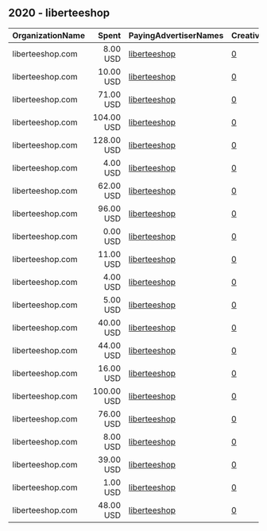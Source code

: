 ## 2020 - liberteeshop 
|OrganizationName|Spent|PayingAdvertiserNames|CreativeUrls|Impressions|Genders|AgeBrackets|CountryCodes|BillingAddresses|CandidateBallotInformation|
|:---|---:|:---|:---|---:|:---|:---|:---|:---|:---|
|liberteeshop.com|8.00 USD|[liberteeshop](2020/liberteeshop.md)|[0](https://www.snap.com/political-ads/asset/277c7024193ac96f46e4d7d6dab8ebca442544fb02bfbc86a7215ab7bb01f978?mediaType=mp4)|5,189||21+|united states|US||
|liberteeshop.com|10.00 USD|[liberteeshop](2020/liberteeshop.md)|[0](https://www.snap.com/political-ads/asset/277c7024193ac96f46e4d7d6dab8ebca442544fb02bfbc86a7215ab7bb01f978?mediaType=mp4)|4,519||21+|united states|US||
|liberteeshop.com|71.00 USD|[liberteeshop](2020/liberteeshop.md)|[0](https://www.snap.com/political-ads/asset/3c0eb2396965abeeddf728f9408abd832db076e31cf2750aff665514c3ccdb28?mediaType=mp4)|41,315||21+|united states|US||
|liberteeshop.com|104.00 USD|[liberteeshop](2020/liberteeshop.md)|[0](https://www.snap.com/political-ads/asset/277c7024193ac96f46e4d7d6dab8ebca442544fb02bfbc86a7215ab7bb01f978?mediaType=mp4)|63,345||21+|united states|US||
|liberteeshop.com|128.00 USD|[liberteeshop](2020/liberteeshop.md)|[0](https://www.snap.com/political-ads/asset/fb7fe487d57bdb4265c465fa8aa7984d40fdfb40495cda96efc238165a8b4306?mediaType=jpeg)|67,773||18+|united states|US||
|liberteeshop.com|4.00 USD|[liberteeshop](2020/liberteeshop.md)|[0](https://www.snap.com/political-ads/asset/695b6fd9311d6d50dc402b8cd1bbe69e914fff2c3cd02daf69b5b39bd5771c80?mediaType=mp4)|2,421||21+|united states|US||
|liberteeshop.com|62.00 USD|[liberteeshop](2020/liberteeshop.md)|[0](https://www.snap.com/political-ads/asset/1b23a7e93a9ae752ed89f5ba82d1c3045812b07b4a058161b75180dedd4aec5e?mediaType=MOV)|31,238||22+|united states|US||
|liberteeshop.com|96.00 USD|[liberteeshop](2020/liberteeshop.md)|[0](https://www.snap.com/political-ads/asset/def4537b6558a82d226e78d94b904cb5aa0fb0f2b85b89ef6515e9f596ea0186?mediaType=mp4)|51,097||18+|united states|US||
|liberteeshop.com|0.00 USD|[liberteeshop](2020/liberteeshop.md)|[0](https://www.snap.com/political-ads/asset/277c7024193ac96f46e4d7d6dab8ebca442544fb02bfbc86a7215ab7bb01f978?mediaType=mp4)|302||21+|united states|US||
|liberteeshop.com|11.00 USD|[liberteeshop](2020/liberteeshop.md)|[0](https://www.snap.com/political-ads/asset/695b6fd9311d6d50dc402b8cd1bbe69e914fff2c3cd02daf69b5b39bd5771c80?mediaType=mp4)|6,194||21+|united states|US||
|liberteeshop.com|4.00 USD|[liberteeshop](2020/liberteeshop.md)|[0](https://www.snap.com/political-ads/asset/3c0eb2396965abeeddf728f9408abd832db076e31cf2750aff665514c3ccdb28?mediaType=mp4)|2,593||21+|united states|US||
|liberteeshop.com|5.00 USD|[liberteeshop](2020/liberteeshop.md)|[0](https://www.snap.com/political-ads/asset/277c7024193ac96f46e4d7d6dab8ebca442544fb02bfbc86a7215ab7bb01f978?mediaType=mp4)|3,257||21+|united states|US||
|liberteeshop.com|40.00 USD|[liberteeshop](2020/liberteeshop.md)|[0](https://www.snap.com/political-ads/asset/7afdf649b21cdab4d6bf7941effccd982c060c95fc44a0c8c41cdd7bf7be7c58?mediaType=jpeg)|28,245||18+|united states|US||
|liberteeshop.com|44.00 USD|[liberteeshop](2020/liberteeshop.md)|[0](https://www.snap.com/political-ads/asset/b9c07a3a8f10fd21df00fe5fa15251eb8e4b2a4333665d7f789de08af2cef8fe?mediaType=mp4)|25,841||18+|united states|US||
|liberteeshop.com|16.00 USD|[liberteeshop](2020/liberteeshop.md)|[0](https://www.snap.com/political-ads/asset/9aaaaf85a5d7436e194c3a023fe977de1b7fdd8d9e87b097156ea55b0d157868?mediaType=MOV)|7,065||21+|united states|US||
|liberteeshop.com|100.00 USD|[liberteeshop](2020/liberteeshop.md)|[0](https://www.snap.com/political-ads/asset/b9c07a3a8f10fd21df00fe5fa15251eb8e4b2a4333665d7f789de08af2cef8fe?mediaType=mp4)|67,889||18+|united states|US||
|liberteeshop.com|76.00 USD|[liberteeshop](2020/liberteeshop.md)|[0](https://www.snap.com/political-ads/asset/695b6fd9311d6d50dc402b8cd1bbe69e914fff2c3cd02daf69b5b39bd5771c80?mediaType=mp4)|37,066||21+|united states|US||
|liberteeshop.com|8.00 USD|[liberteeshop](2020/liberteeshop.md)|[0](https://www.snap.com/political-ads/asset/695b6fd9311d6d50dc402b8cd1bbe69e914fff2c3cd02daf69b5b39bd5771c80?mediaType=mp4)|5,660||21+|united states|US||
|liberteeshop.com|39.00 USD|[liberteeshop](2020/liberteeshop.md)|[0](https://www.snap.com/political-ads/asset/892d0d72e5e11cb08e0bd4f4a263b85ce5d04fad669ba8346d824f1d921b52b4?mediaType=MOV)|21,919||21+|united states|US||
|liberteeshop.com|1.00 USD|[liberteeshop](2020/liberteeshop.md)|[0](https://www.snap.com/political-ads/asset/695b6fd9311d6d50dc402b8cd1bbe69e914fff2c3cd02daf69b5b39bd5771c80?mediaType=mp4)|1,033||21+|united states|US||
|liberteeshop.com|48.00 USD|[liberteeshop](2020/liberteeshop.md)|[0](https://www.snap.com/political-ads/asset/81aef8ec2fbadd4fcf633c975691e118ce665237a5b7128c503969dfbb6cc167?mediaType=mp4)|26,936||20+|united states|US||
